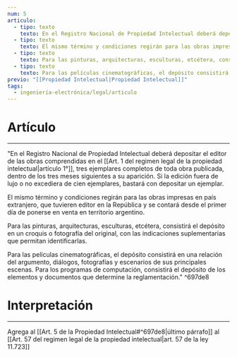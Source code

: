 ```yaml
---
num: 5
articulo:
  - tipo: texto
    texto: En el Registro Nacional de Propiedad Intelectual deberá depositar el editor de las obras comprendidas en el artículo 1°, tres ejemplares completos de toda obra publicada, dentro de los tres meses siguientes a su aparición. Si la edición fuera de lujo o no excediera de cien ejemplares, bastará con depositar un ejemplar.
  - tipo: texto
    texto: El mismo término y condiciones regirán para las obras impresas en país extranjero, que tuvieren editor en la República y se contará desde el primer día de ponerse en venta en territorio argentino.
  - tipo: texto
    texto: Para las pinturas, arquitecturas, esculturas, etcétera, consistirá el depósito en un croquis o fotografía del original, con las indicaciones suplementarias que permitan identificarlas.
  - tipo: texto
    texto: Para las películas cinematográficas, el depósito consistirá en una relación del argumento, diálogos, fotografías y escenarios de sus principales escenas. Para los programas de computación, consistirá el depósito de los elementos y documentos que determine la reglamentación.
previo: "[[Propiedad Intelectual|Propiedad Intelectual]]"
tags:
  - ingeniería-electrónica/legal/articulo
---
```

# Artículo
---
"En el Registro Nacional de Propiedad Intelectual deberá depositar el editor de las obras comprendidas en el [[Art. 1 del regimen legal de la propiedad intelectual|artículo 1°]], tres ejemplares completos de toda obra publicada, dentro de los tres meses siguientes a su aparición. Si la edición fuera de lujo o no excediera de cien ejemplares, bastará con depositar un ejemplar.

El mismo término y condiciones regirán para las obras impresas en país extranjero, que tuvieren editor en la República y se contará desde el primer día de ponerse en venta en territorio argentino.

Para las pinturas, arquitecturas, esculturas, etcétera, consistirá el depósito en un croquis o fotografía del original, con las indicaciones suplementarias que permitan identificarlas.

Para las películas cinematográficas, el depósito consistirá en una relación del argumento, diálogos, fotografías y escenarios de sus principales escenas. Para los programas de computación, consistirá el depósito de los elementos y documentos que determine la reglamentación." ^697de8

# Interpretación
---
Agrega al [[Art. 5 de la Propiedad Intelectual#^697de8|último párrafo]] al [[Art. 57 del regimen legal de la propiedad intelectual|art. 57 de la ley 11.723]]